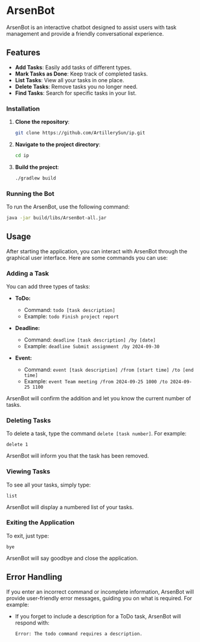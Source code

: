 # ArsenBot

ArsenBot is an interactive chatbot designed to assist users with task management and provide a friendly conversational experience.

## Features

- **Add Tasks**: Easily add tasks of different types.
- **Mark Tasks as Done**: Keep track of completed tasks.
- **List Tasks**: View all your tasks in one place.
- **Delete Tasks**: Remove tasks you no longer need.
- **Find Tasks**: Search for specific tasks in your list.

### Installation

1. **Clone the repository**:
   ```bash
   git clone https://github.com/ArtillerySun/ip.git
   ```
2. **Navigate to the project directory**:
   ```bash
   cd ip
   ```
3. **Build the project**:
   ```bash
   ./gradlew build
   ```

### Running the Bot

To run the ArsenBot, use the following command:

```bash
java -jar build/libs/ArsenBot-all.jar
 ```

## Usage

After starting the application, you can interact with ArsenBot through the graphical user interface. Here are some commands you can use:

### Adding a Task

You can add three types of tasks:

- **ToDo:**
    - Command: `todo [task description]`
    - Example: `todo Finish project report`

- **Deadline:**
    - Command: `deadline [task description] /by [date]`
    - Example: `deadline Submit assignment /by 2024-09-30`

- **Event:**
    - Command: `event [task description] /from [start time] /to [end time]`
    - Example: `event Team meeting /from 2024-09-25 1000 /to 2024-09-25 1100`

ArsenBot will confirm the addition and let you know the current number of tasks.

### Deleting Tasks

To delete a task, type the command `delete [task number]`. For example:

```
delete 1
```

ArsenBot will inform you that the task has been removed.

### Viewing Tasks

To see all your tasks, simply type:

```
list
```

ArsenBot will display a numbered list of your tasks.

### Exiting the Application

To exit, just type:

```
bye
```

ArsenBot will say goodbye and close the application.

## Error Handling

If you enter an incorrect command or incomplete information, ArsenBot will provide user-friendly error messages, guiding you on what is required. For example:

- If you forget to include a description for a ToDo task, ArsenBot will respond with:
  ```
  Error: The todo command requires a description.
  ```